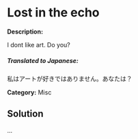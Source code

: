 # Lost in the echo

**Description:**

I dont like art. Do you?

##### **Translated to Japanese:**
私はアートが好きではありません。あなたは？

**Category:** Misc

## Solution

...
